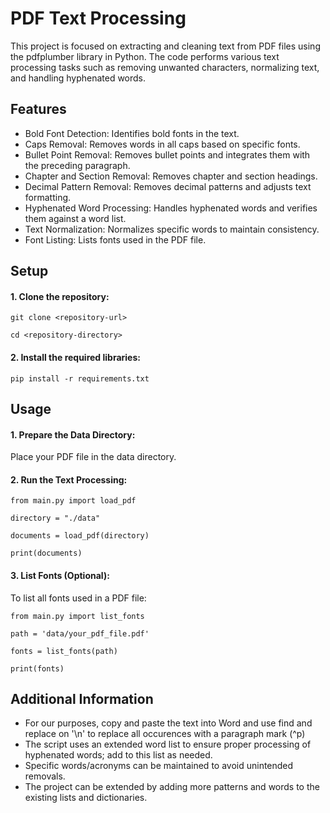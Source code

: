 # PDF Text Processing
This project is focused on extracting and cleaning text from PDF files using the pdfplumber library in Python. The code performs various text processing tasks such as removing unwanted characters, normalizing text, and handling hyphenated words.

## Features
- Bold Font Detection: Identifies bold fonts in the text.
- Caps Removal: Removes words in all caps based on specific fonts.
- Bullet Point Removal: Removes bullet points and integrates them with the preceding paragraph.
- Chapter and Section Removal: Removes chapter and section headings.
- Decimal Pattern Removal: Removes decimal patterns and adjusts text formatting.
- Hyphenated Word Processing: Handles hyphenated words and verifies them against a word list.
- Text Normalization: Normalizes specific words to maintain consistency.
- Font Listing: Lists fonts used in the PDF file.

## Setup
#### 1. Clone the repository:

`git clone <repository-url>`

`cd <repository-directory>`

#### 2. Install the required libraries:

`pip install -r requirements.txt`

## Usage
#### 1. Prepare the Data Directory:
Place your PDF file in the data directory.

#### 2. Run the Text Processing:

`from main.py import load_pdf`

`directory = "./data"`

`documents = load_pdf(directory)`

`print(documents)`

#### 3. List Fonts (Optional):
To list all fonts used in a PDF file:

`from main.py import list_fonts`

`path = 'data/your_pdf_file.pdf'`

`fonts = list_fonts(path)`

`print(fonts)`

## Additional Information
- For our purposes, copy and paste the text into Word and use find and replace on '\n' to replace all occurences with a paragraph mark (^p)
- The script uses an extended word list to ensure proper processing of hyphenated words; add to this list as needed.
- Specific words/acronyms can be maintained to avoid unintended removals.
- The project can be extended by adding more patterns and words to the existing lists and dictionaries.
